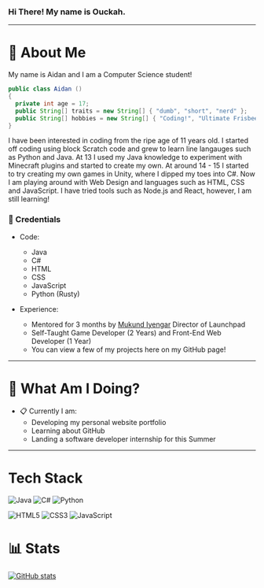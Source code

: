 ### Hi There! My name is Ouckah.
-----
# :postbox: About Me
My name is Aidan and I am a Computer Science student!

```java
public class Aidan ()
{
  private int age = 17;
  public String[] traits = new String[] { "dumb", "short", "nerd" };
  public String[] hobbies = new String[] { "Coding!", "Ultimate Frisbee", "Chess", "Wrestling", "Sleeping" };
}
```

I have been interested in coding from the ripe age of 11 years old. I started off coding using block Scratch code and grew to learn line langauges such as Python and Java. At 13 I used my Java knowledge to experiment with Minecraft plugins and started to create my own. At around 14 - 15 I started to try creating my own games in Unity, where I dipped my toes into C#. Now I am playing around with Web Design and languages such as HTML, CSS and JavaScript. I have tried tools such as Node.js and React, however, I am still learning!

### :briefcase: Credentials

- Code:
  - Java
  - C#
  - HTML
  - CSS
  - JavaScript
  - Python (Rusty)

- Experience:
  - Mentored for 3 months by [Mukund Iyengar](https://faculty.stevens.edu/miyengar) Director of Launchpad
  - Self-Taught Game Developer (2 Years) and Front-End Web Developer (1 Year)
  - You can view a few of my projects here on my GitHub page!
-----

# :round_pushpin: What Am I Doing?
- :clipboard: Currently I am:
  - Developing my personal website portfolio
  - Learning about GitHub
  - Landing a software developer internship for this Summer
-----

# Tech Stack
![Java](https://img.shields.io/badge/Java-ED8B00?style=for-the-badge&logo=java&logoColor=white)
![C#](https://img.shields.io/badge/C%23-239120?style=for-the-badge&logo=c-sharp&logoColor=white)
![Python](https://img.shields.io/badge/Python-3776AB?style=for-the-badge&logo=python&logoColor=white)

![HTML5](https://img.shields.io/badge/-HTML5-%23E44D27?style=flat-square&logo=html5&logoColor=ffffff)
![CSS3](https://img.shields.io/badge/-CSS3-%231572B6?style=flat-square&logo=css3)
![JavaScript](https://img.shields.io/badge/-JavaScript-%23F7DF1C?style=flat-square&logo=javascript&logoColor=000000&labelColor=%23F7DF1C&color=%23FFCE5A)

# :bar_chart: Stats
[![GitHub stats](https://github-readme-stats.vercel.app/api?username=ouckah)](https://github.com/anuraghazra/github-readme-stats)
